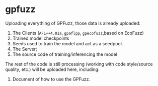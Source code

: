 # gpfuzz
Uploading everything of GPFuzz, those data is already uploaded:
1. The Clients (`AFL++4.01a`, `gpaflpp`, `gpecofuzz`,based on EcoFuzz)
2. Trained model checkpoints 
3. Seeds used to train the model and act as a seedpool.
4. The Server;
5. The source code of training/inferencing the model

The rest of the code is still processing (working with code style/source quality, etc.) will be uploaded here, including:

1. Document of how to use the GPFuzz.
